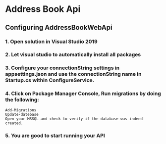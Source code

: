 # Address Book Api

## Configuring AddressBookWebApi 

### 1. Open solution in Visual Studio 2019
### 2. Let visual studio to automatically install all packages
### 3. Configure your connectionString settings in appsettings.json and use the connectionString name in Startup.cs within ConfigureService.

### 4. Click on Package Manager Console, Run migrations by doing the following:

    Add-Migrations
    Update-datebase
    Open your MSSQL and check to verify if the database was indeed created.
    
### 5. You are good to start running your API 


